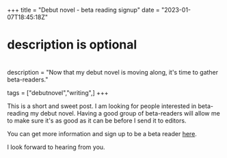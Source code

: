 +++
title = "Debut novel - beta reading signup"
date = "2023-01-07T18:45:18Z"

#
# description is optional
#
description = "Now that my debut novel is moving along, it's time to gather beta-readers."

tags = ["debutnovel","writing",]
+++

This is a short and sweet post. I am looking for people interested in beta-reading my debut novel. Having a good group of beta-readers will allow me to make sure it's as good
as it can be before I send it to editors.

You can get more information and sign up to be a beta reader [here](https://blocksurvey.io/survey/1CZNB2eHs3T6jX2QPiAK89JsHaALGvLx68/ee86d8d7-8143-4ae0-94ca-573f014651f9/r/o).

I look forward to hearing from you.